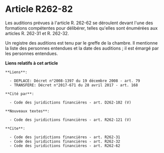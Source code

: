# Article R262-82

Les auditions prévues à l'article R. 262-62 se déroulent devant l'une des formations compétentes pour délibérer, telles
qu'elles sont énumérées aux articles R. 262-31 et R. 262-32.

Un registre des auditions est tenu par le greffe de la chambre. Il mentionne la liste des personnes entendues et la date des
auditions ; il est émargé par les personnes entendues.

**Liens relatifs à cet article**

	**Liens**:

	  - DEPLACE: Décret n°2008-1397 du 19 décembre 2008 - art. 79
	  - TRANSFERE: Décret n°2017-671 du 28 avril 2017 - art. 168

	**Cité par**:

	  - Code des juridictions financières - art. D262-102 (V)

	**Nouveaux textes**:

	  - Code des juridictions financières - art. R262-121 (V)

	**Cite**:

	  - Code des juridictions financières - art. R262-31
	  - Code des juridictions financières - art. R262-32
	  - Code des juridictions financières - art. R262-62

